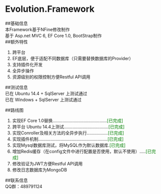 # Evolution.Framework   
##基础信息  
本Framework基于NFine修改制作  
基于 Asp.net MVC 6, EF Core 1.0, BootStrap制作  
##额外特性  
1. 跨平台  
2. EF底层，便于适配不同数据库（只需要替换数据库的Provider）  
3. 支持插件化开发  
4. 全异步操作
5. 资源级别的权限控制方便Restful API调用  

##测试信息  
已在 Ubuntu 14.4 + SqlServer 上测试通过  
已在 Windows + SqlServer 上测试通过  

##路线图  
1. 实现EF Core 1.0替换............................................<font color="green">[已完成]</font>  
1. 跨平台 Ubuntu 14.4上测试....................................<font color="green">[已完成]</font>  
1. 实现Conroller及相关方法的全异步执行.................<font color="green">[已完成]</font>  
1. 实现插件机制........................................................<font color="green">[已完成]</font>   
1. 实现Mysql数据库测试，将MySQL作为默认数据库.<font color="green">[已完成]</font> 
1. 增加Redis缓存（在config文件中进行配置是否使用，默认不使用）.....<font color="green">[已完成]</font>  
2. 修改验证为JWT方便Restful API调用    
3. 修改日志数据库为MongoDB
  
##联系信息  
QQ群：489791124